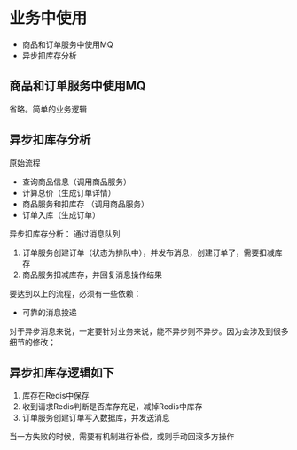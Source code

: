 # 业务中使用

* 商品和订单服务中使用MQ
* 异步扣库存分析

## 商品和订单服务中使用MQ
省略。简单的业务逻辑

## 异步扣库存分析

原始流程

* 查询商品信息（调用商品服务）
* 计算总价（生成订单详情）
* 商品服务和扣库存 （调用商品服务）
* 订单入库（生成订单）

异步扣库存分析： 通过消息队列

1. 订单服务创建订单（状态为排队中），并发布消息，创建订单了，需要扣减库存
2. 商品服务扣减库存，并回复消息操作结果

要达到以上的流程，必须有一些依赖：

* 可靠的消息投递

对于异步消息来说，一定要针对业务来说，能不异步则不异步。因为会涉及到很多细节的修改；


## 异步扣库存逻辑如下

1. 库存在Redis中保存
2. 收到请求Redis判断是否库存充足，减掉Redis中库存
3. 订单服务创建订单写入数据库，并发送消息

当一方失败的时候，需要有机制进行补偿，或则手动回滚多方操作
